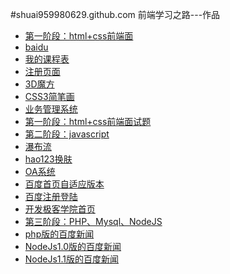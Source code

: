 #shuai959980629.github.com
前端学习之路---作品<br/>
<ul class="product">
    <li><a target="_blank" class="title" href="javascript:void(0);">第一阶段：html+css前端面</a></li>
    <li><a target="_blank" href="baidu.html">baidu</a></li>
    <li><a target="_blank" href="course.html">我的课程表</a></li>
    <li><a target="_blank" href="reg.html">注册页面</a></li>
    <li><a target="_blank" href="3dBox.html">3D魔方</a></li>
    <li><a target="_blank" href="jianbihua.html">CSS3简笔画</a></li>
    <li><a target="_blank" href="oaindex.html">业务管理系统</a></li>
    <li><a target="_blank" href="first.html">第一阶段：html+css前端面试题</a></li>
    <li><a target="_blank" class="title" href="javascript:void(0);">第二阶段：javascript</a></li>
    <li><a target="_blank" href="flow/index.html">瀑布流</a></li>
    <li><a target="_blank" href="hao123/index.html">hao123换肤</a></li>
    <li><a target="_blank" href="oasystem/oaindex.html">OA系统</a></li>
    <li><a target="_blank" href="baiduAdaptive/index.html">百度首页自适应版本</a></li>
    <li><a target="_blank" href="baidureglogin/index.html">百度注册登陆</a></li>
    <li><a target="_blank" href="jikexueyuan/index.html">开发极客学院首页</a></li>
    <li><a target="_blank" class="title" href="javascript:void(0);">第三阶段：PHP、Mysql、NodeJS</a></li>
    <li><a target="_blank" href="news01/home/index.html">php版的百度新闻</a></li>
    <li><a target="_blank" href="news02">NodeJs1.0版的百度新闻</a></li>
    <li><a target="_blank" href="news03">NodeJs1.1版的百度新闻</a></li>
</ul>



